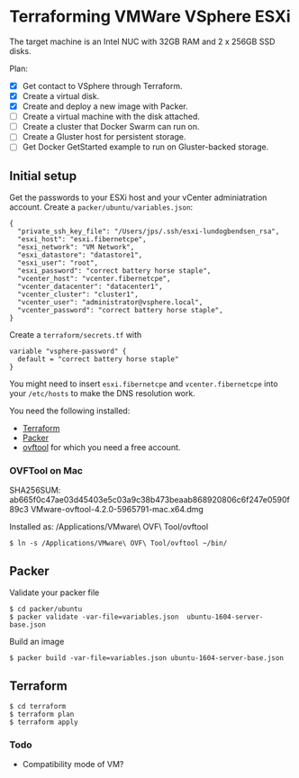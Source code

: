 # Terraforming VMWare VSphere ESXi

The target machine is an Intel NUC with 32GB RAM and 2 x 256GB SSD disks.

Plan:

* [x] Get contact to VSphere through Terraform.
* [x] Create a virtual disk.
* [x] Create and deploy a new image with Packer.
* [ ] Create a virtual machine with the disk attached.
* [ ] Create a cluster that Docker Swarm can run on.
* [ ] Create a Gluster host for persistent storage.
* [ ] Get Docker GetStarted example to run on Gluster-backed storage.

## Initial setup

Get the passwords to your ESXi host and your vCenter adminiatration account. Create a `packer/ubuntu/variables.json`:

    {
      "private_ssh_key_file": "/Users/jps/.ssh/esxi-lundogbendsen_rsa",
      "esxi_host": "esxi.fibernetcpe",
      "esxi_network": "VM Network",
      "esxi_datastore": "datastore1",
      "esxi_user": "root",
      "esxi_password": "correct battery horse staple",
      "vcenter_host": "vcenter.fibernetcpe",
      "vcenter_datacenter": "datacenter1",
      "vcenter_cluster": "cluster1",
      "vcenter_user": "administrator@vsphere.local",
      "vcenter_password": "correct battery horse staple",
    }

Create a `terraform/secrets.tf` with

    variable "vsphere-password" {
      default = "correct battery horse staple"
    }

You might need to insert `esxi.fibernetcpe` and `vcenter.fibernetcpe` into your `/etc/hosts` to make the DNS resolution work.

You need the following installed:

* [Terraform](https://terraform.io)
* [Packer](https://packer.io)
* [ovftool](https://my.vmware.com/group/vmware/details?downloadGroup=OVFTOOL420&productId=491#) for which you need a free account.

### OVFTool on Mac

SHA256SUM: ab665f0c47ae03d45403e5c03a9c38b473beaab868920806c6f247e0590f89c3
VMware-ovftool-4.2.0-5965791-mac.x64.dmg

Installed as: /Applications/VMware\ OVF\ Tool/ovftool

    $ ln -s /Applications/VMware\ OVF\ Tool/ovftool ~/bin/

## Packer

Validate your packer file

    $ cd packer/ubuntu
    $ packer validate -var-file=variables.json  ubuntu-1604-server-base.json

Build an image

    $ packer build -var-file=variables.json ubuntu-1604-server-base.json

## Terraform

    $ cd terraform
    $ terraform plan
    $ terraform apply

### Todo

* Compatibility mode of VM?
